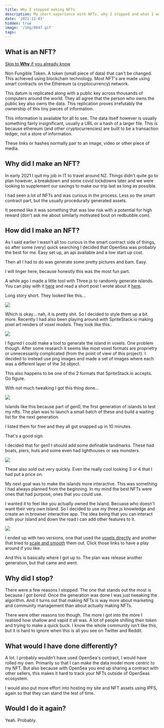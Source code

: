 ```yaml
---
title: Why I stopped making NFTs
description: My short experience with NFTs, why I stopped and what I would do differently next time.
date: '2021-12-03'
hidden: true
image: '/img/0047.gif'
tags: 
---
```


## What is an NFT?

[Skip to **Why** if you already know](#skip)

Non Fungible Token. A token (small piece of data) that can't be changed. This achieved using blockchain technology. Most NFT's are made using smart contracts on the Ethereum (a cryptocurrency) network.

This datum is replicated along with a public key across thousands of computers around the world. They all agree that the person who owns the public key also owns the data. This replication proves irrefutably the ownership of this tiny pieces of information.

This information is available for all to see. The data itself however is usually something fairly insignificant, usually a URL or a hash of a larger file. This is because ethereum (and other cryptocurrencies) are built to be a transaction ledger, not a store of information.

These links or hashes normally pair to an image, video or other piece of media.

<div id="skip">

## Why did I make an NFT?

In early 2021 I quit my job in IT to travel around NZ. Things didn't quite go to plan however, a breakdown and some covid lockdowns later and we were looking to supplement our savings to make our trip last as long as possible.

I had seen a lot of NFTs and was curious in the process. Less so the smart contract part, but the usually procedurally generated assets.

It seemed like it was something that was low risk with a potential for high reward (don't ask me about similarly motivated bout on redbubble.com).

## How did I make an NFT?

As I said earlier I wasn't all too curious in the smart contract side of things, so after some (very) quick searching I decided that OpenSea was probably the best for me. Easy set up, an api available and a low start up cost.

Then all I had to do was generate some pretty pictures and bam. Easy.

I will linger here, because honestly this was the most fun part.

A while ago I made a little tool with Three.js to randomly generate islands. You can play with it [here](https://foopod.github.io/island/) and read a short post I wrote about it [here](https://jonoshields.com/post/island/).

Long story short. They looked like this...

![](/img/island5.png)

Which is okay... nah, it is pretty shit. So I decided to style them up a bit more. Recently I had also been playing around with SpriteStack.io making pixel art renders of voxel models. They look like this..

![](/img/van_3d.gif)


I figured I could make a tool to generate the island in voxels. One problem though. After some research it seems like most voxel formats are proprietry or unnecessarily complicated (from the point of view of this project). I decided to instead use png images and made a set of images where each was a different layer of the 3d object.

This also happens to be one of the 2 formats that SpriteStack.io accepts. Go figure.

With not much tweaking I got this thing done...

![](/img/island01.gif)

Islands like this because part of gen0, the first generation of islands to test my nfts. The plan was to launch a small batch of these and build a waiting list for the next generation.

I listed them for free and they all got snapped up in 10 minutes.

That's a good sign.

I decided that for gen1 I should add some definable landmarks. These had boats, piers, huts and some even had lighthouses or sea monsters.

![](/img/0047.gif)

These also sold out very quickly. Even the really cool looking 3 or 4 that I had put a price on.

My next goal was to make the islands more interactive. This was something I had always planned from the beginning. In my mind the best NFTs were ones that had purpose, ones that you could use.

I wanted it to feel like you actually owned the Island. Becuase who doesn't want their very own Island. So I decided to use my three.js knowledge and create an in browser interactive app. The idea being that you can interact with your Island and down the road I can add other features to it.

![](/img/island-app.png)

I ended up with two versions, one that used the [voxels directly](https://island.engineer/example) and another that tried to [scale and smooth](https://island.engineer/example_v2) them out. Click those links to have a play around if you like.

And this is basically where I got up to. The plan was release another generation, but that came and went.

## Why did I stop?

There were a few reasons I stopped. The one that stands out the most is because *I got bored*. Once the generation was done I was just tweaking the algorithm. And it turns out that making NFTs is way more about marketing and community management than about actually making NFTs.

There were other reasons too though. The more I got into the more I realised how shallow and vapid it all was. A lot of people shilling their token and trying to make a quick buck. I know the whole community isn't like this, but it is hard to ignore when this is all you see on Twitter and Reddit.

## What would I have done differently?

A lot. I probably wouldn't have used OpenSea's contract, I would have rolled my own. Primarily so that I can make the data model more centric to my NFT. But also because with OpenSea you end up sharing a contract with other sellers, this makes it hard to track your NFTs outside of OpenSeas ecosystem.

I would also put more effort into hosting my site and NFT assets using IPFS, again so that they can stand the test of time.

## Would I do it again?

Yeah. Probably.
